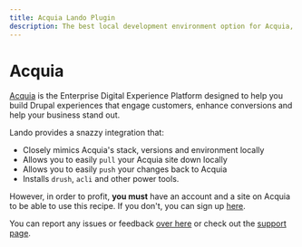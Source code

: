 ```yaml
---
title: Acquia Lando Plugin
description: The best local development environment option for Acquia, the fastest way to build modern web apps.
---
```


# Acquia

[Acquia](https://www.acquia.com/) is the Enterprise Digital Experience Platform designed to help you build Drupal experiences that engage customers, enhance conversions and help your business stand out.

Lando provides a snazzy integration that:

* Closely mimics Acquia's stack, versions and environment locally
* Allows you to easily `pull` your Acquia site down locally
* Allows you to easily `push` your changes back to Acquia
* Installs `drush`, `acli` and other power tools.

However, in order to profit, **you must** have an account and a site on Acquia to be able to use this recipe. If you don't, you can sign up [here](https://accounts.acquia.com/sign-up?path=&site=cloud).

You can report any issues or feedback [over here](https://github.com/lando/acquia/issues/new/choose) or check out the [support page](./support.md).
